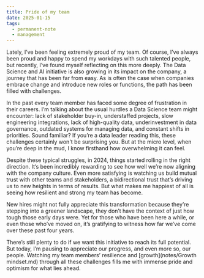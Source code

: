 ```yaml
---
title: Pride of my team
date: 2025-01-15
tags:
  - permanent-note
  - management
---
```

Lately, I’ve been feeling extremely proud of my team. Of course, I’ve always been proud and happy to spend my workdays with such talented people, but recently, I’ve found myself reflecting on this more deeply. The Data Science and AI initiative is also growing in its impact on the company, a journey that has been far from easy. As is often the case when companies embrace change and introduce new roles or functions, the path has been filled with challenges.

In the past every team member has faced some degree of frustration in their careers. I’m talking about the usual hurdles a Data Science team might encounter: lack of stakeholder buy-in, understaffed projects, slow engineering integrations, lack of high-quality data, underinvestment in data governance, outdated systems for managing data, and constant shifts in priorities. Sound familiar? If you’re a data leader reading this, these challenges certainly won't be surprising you. But at the micro level, when you’re deep in the mud, I know firsthand how overwhelming it can feel.

Despite these typical struggles, in 2024, things started rolling in the right direction. It’s been incredibly rewarding to see how well we’re now aligning with the company culture. Even more satisfying is watching us build mutual trust with other teams and stakeholders, a bidirectional trust that’s driving us to new heights in terms of results. But what makes me happiest of all is seeing how resilient and strong my team has become.

New hires might not fully appreciate this transformation because they’re stepping into a greener landscape, they don’t have the context of just how tough those early days were. Yet for those who have been here a while, or even those who’ve moved on, it’s gratifying to witness how far we’ve come over these past four years.

There’s still plenty to do if we want this initiative to reach its full potential. But today, I’m pausing to appreciate our progress, and even more so, our people. Watching my team members’ resilience and [growth](notes/Growth mindset.md) through all these challenges fills me with immense pride and optimism for what lies ahead.


